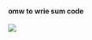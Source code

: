 #### omw to wrie sum code
<img src="https://media.giphy.com/media/v1.Y2lkPTc5MGI3NjExbmFybjU5dnRwZ3pjaWFmN3JuZDY2eDhtNm9udXZ6ZzVjaHFwa2JidCZlcD12MV9pbnRlcm5hbF9naWZfYnlfaWQmY3Q9Zw/8vznMJFViyp8mLy1xr/giphy-downsized.gif">

<!--
**Jufrench/Jufrench** is a ✨ _special_ ✨ repository because its `README.md` (this file) appears on your GitHub profile.

Here are some ideas to get you started:

- 🔭 I’m currently working on ...
- 🌱 I’m currently learning ...
- 👯 I’m looking to collaborate on ...
- 🤔 I’m looking for help with ...
- 💬 Ask me about ...
- 📫 How to reach me: ...
- 😄 Pronouns: ...
- ⚡ Fun fact: ...
-->
